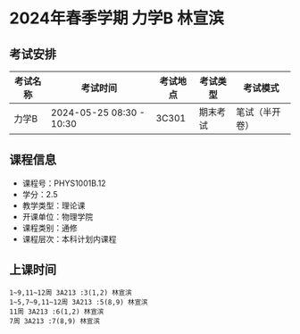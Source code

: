 # 2024年春季学期 力学B 林宣滨




## 考试安排

| 考试名称 | 考试时间 | 考试地点 | 考试类型 | 考试模式 |
| -------- | -------- | -------- | -------- | -------- |
| 力学B | 2024-05-25 08:30 - 10:30 | 3C301 | 期末考试 | 笔试（半开卷） |





## 课程信息

- 课程号：PHYS1001B.12
- 学分：2.5
- 教学类型：理论课
- 开课单位：物理学院
- 课程类别：通修
- 课程层次：本科计划内课程

## 上课时间

```
1~9,11~12周 3A213 :3(1,2) 林宣滨
1~5,7~9,11~12周 3A213 :5(8,9) 林宣滨
11周 3A213 :6(1,2) 林宣滨
7周 3A213 :7(8,9) 林宣滨
```

